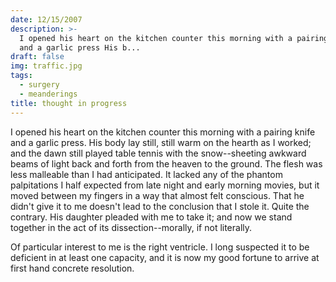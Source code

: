 ```yaml
---
date: 12/15/2007
description: >-
  I opened his heart on the kitchen counter this morning with a pairing knife
  and a garlic press His b...
draft: false
img: traffic.jpg
tags:
  - surgery
  - meanderings
title: thought in progress
---
```


I opened his heart on the kitchen counter this morning with a pairing knife and a garlic press. His body lay still, still warm on the hearth as I worked; and the dawn still played table tennis with the snow--sheeting awkward beams of light back and forth from the heaven to the ground. The flesh was less malleable than I had anticipated. It lacked any of the phantom palpitations I half expected from late night and early morning movies, but it moved between my fingers in a way that almost felt conscious. That he didn't give it to me doesn't lead to the conclusion that I stole it. Quite the contrary. His daughter pleaded with me to take it; and now we stand together in the act of its dissection--morally, if not literally.

Of particular interest to me is the right ventricle. I long suspected it to be deficient in at least one capacity, and it is now my good fortune to arrive at first hand concrete resolution.
